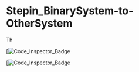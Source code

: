 # Stepin_BinarySystem-to-OtherSystem

Th



[![Code_Inspector_Badge](https://www.code-inspector.com/project/27714/score/svg)

[![Code_Inspector_Badge](https://www.code-inspector.com/project/27714/status/svg)
